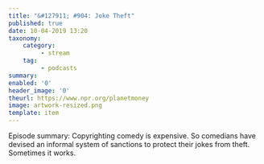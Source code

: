 ```yaml
---
title: "&#127911; #904: Joke Theft"
published: true
date: 10-04-2019 13:20
taxonomy:
    category:
         - stream
    tag:
         - podcasts
summary:
enabled: '0'
header_image: '0'
theurl: https://www.npr.org/planetmoney
image: artwork-resized.png
template: item
---
```

 
Episode summary: Copyrighting comedy is expensive. So comedians have devised an informal system of sanctions to protect their jokes from theft. Sometimes it works.
